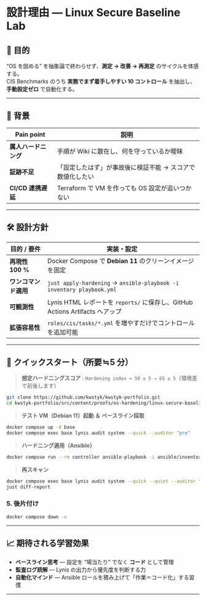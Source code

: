 # 設計理由 — Linux Secure Baseline Lab

## 🎯 目的

“OS を固める” を抽象論で終わらせず、**測定 → 改善 → 再測定** のサイクルを体感する。  
CIS Benchmarks のうち **実務でまず着手しやすい 10 コントロール** を抽出し、**手動設定ゼロ** で自動化する。

---

## 📝 背景

| Pain point | 説明 |
|-----------|------|
| **属人ハードニング** | 手順が Wiki に散在し、何を守っているか曖昧 |
| **証跡不足** | 「設定したはず」が事故後に検証不能 → スコアで数値化したい |
| **CI/CD 連携遅延** | Terraform で VM を作っても OS 設定が追いつかない |

---

## 🛠️ 設計方針

| 目的 / 要件 | 実装・設定 |
|-------------|------------|
| **再現性 100 %** | Docker Compose で **Debian 11** のクリーンイメージを固定 |
| **ワンコマンド適用** | `just apply-hardening` → `ansible-playbook -i inventory playbook.yml` |
| **可観測性** | Lynis HTML レポートを `reports/` に保存し、GitHub Actions Artifacts へアップ |
| **拡張容易性** | `roles/cis/tasks/*.yml` を増やすだけでコントロールを追加可能 |

---

## 🚀 クイックスタート（所要 ≒ 5 分）

> **想定ハードニングスコア** : `Hardening index ≈ 50 ± 5 → 65 ± 5`（環境差で前後します）

```bash
git clone https://github.com/kwstyk/kwstyk-portfolio.git
cd kwstyk-portfolio/src/content/proofs/os-hardening/linux-secure-baseline
```

> **テスト VM（Debian 11）起動 ＆ ベースライン採取** 

```bash
docker compose up -d base
docker compose exec base lynis audit system --quick --auditor "pre"
```

> **ハードニング適用（Ansible）**
```bash
docker compose run --rm controller ansible-playbook -i ansible/inventory ansible/playbook.yml
```

> **再スキャン**
```bash
docker compose exec base lynis audit system --quick --quiet --auditor "post"
just diff-report
```

### 5. 後片付け

```bash
docker compose down -v
```
---

## 📈 期待される学習効果

* **ベースライン思考** — 設定を “場当たり” でなく **コード** として管理  
* **監査ログ読解** — Lynis の出力から優先度を判断する力  
* **自動化マインド** — Ansible ロールを積み上げて「作業＝コード化」する習慣

---

